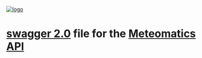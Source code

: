 [![logo](http://www.meteomatics.com/s/de_DE/5639/a252d7f5e75d7a8bf7047b4b2c92f71a56a8f048.29/2.6.1/_/download/resources/com.meteomatics.confluence.website-plugin:meteomatics-website-theme/images/meteomatics-logo.png)](http://www.meteomatics.com "Meteomatics - Your Experts in Weather Data Processing")

[swagger 2.0](https://swagger.io/docs/specification/2-0/basic-structure/ "Swagger Docs") file for the [Meteomatics API](http://api.meteomatics.com/Overview.html "Documentation Overwiev")
===================================================================================



